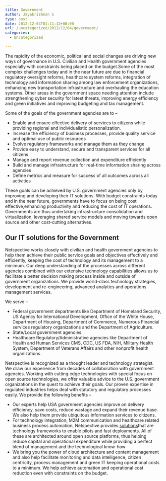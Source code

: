 ```yaml
---
title: Government
author: Jayakrishnan S
type: post
date: 2012-12-04T04:11:12+00:00
url: /uncategorized/2012/12/04/government/
categories:
  - Uncategorized

---
```

<div>
  <p>
    The rapidity of the economic, political and social changes are driving new ways of governance in U.S. Civilian and Health government agencies especially with constraints being placed on the budget.Some of the most complex challenges today and in the near future are due to financial regulatory oversight reforms, healthcare system reforms, integration of technology and information sharing among law enforcement organizations, enhancing new transportation infrastructure and overhauling the education systems. Other areas in the government space needing attention include strengthening cyber security for latest threats, improving energy efficiency and green initiatives and improving budgeting and tax management.
  </p>
  
  <p>
    Some of the goals of the government agencies are to &#8211;
  </p>
</div>

<div>
  <ul>
    <li>
      Enable and ensure effective delivery of services to citizens while providing regional and individualistic personalization.
    </li>
    <li>
      Increase the efficiency of business processes, provide quality service and optimal use of public resources
    </li>
    <li>
      Evolve regulatory frameworks and manage them as they change
    </li>
    <li>
      Provide easy to understand, secure and transparent services for all citizens
    </li>
    <li>
      Manage and report revenue collection and expenditure efficiently
    </li>
    <li>
      Build and manage infrastructure for real-time information sharing across agencies
    </li>
    <li>
      Define metrics and measure for success of all outcomes across all activities
    </li>
  </ul>
</div>

<div>
  <p>
    These goals can be achieved by U.S. government agencies only by improving and developing their IT solutions. With budget constraints today and in the near future, governments have to focus on being cost effective,enhancing productivity and reducing the cost of IT operations. Governments are thus undertaking infrastructure consolidation and virtualization, leveraging shared service models and moving towards open source and other cost-cutting alternatives.
  </p>
</div>

## Our IT solutions for the Government

<div>
  <p>
    Netspective works closely with civilian and health government agencies to help them achieve their public service goals and objectives effectively and efficiently, keeping the cost of technology and its management to a minimum. Our deep understanding of the processes across different agencies combined with our extensive technology capabilities allows us to facilitate a better decision making process inside and outside of government organizations. We provide world-class technology strategies, development and re-engineering, advanced analytics and operations management services.
  </p>
</div>

We serve &#8211;

  * Federal government departments like Department of Homeland Security, US Agency for International Development, Office of the White House, Department of Housing, Department of Commerce, Numerous Financial services regulatory organizations and the Department of Agriculture.
  * State/Local government agencies.
  * Healthcare Regulatory/Administrative agencies like Department of Health and Human Services CMS, CDC, US FDA, NIH, Military Health System, Department of Veterans Affairs and other nonprofit health organizations.

<div>
  <p>
    Netspective is recognized as a thought leader and technology strategist. We draw our experience from decades of collaboration with government agencies. Working with cutting edge technologies with special focus on open source technologies, we offer valuable advice to the U.S. government organizations in the quest to achieve their goals. Our proven expertise in regulated industries helps deal with statutory and regulatory processes easily. We provide the following benefits &#8211;
  </p>
</div>

<div>
  <ul>
    <li>
      Our experts help USA government agencies improve on delivery efficiency, save costs, reduce wastage and expand their revenue base. We also help them provide ubiquitous information services to citizens.
    </li>
    <li>
      For technology integration, M2M communication and healthcare related business process automation, Netspective provides <a href="https://www.netspective.com/wp-edit.php">solutions</a>that are technology frameworks to enable pilots and fast deployments. All of these are architected around open source platforms, thus helping reduce capital and operational expenditure while providing a perfect blend of management and the technological know-how
    </li>
    <li>
      We bring you the power of cloud architecture and content management and also help facilitate monitoring and data intelligence, citizen centricity, process management and green IT keeping operational costs to a minimum. We help achieve automation and operational cost reduction even with constraints on the budget.
    </li>
  </ul>
</div>